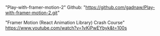 "Play-with-framer-motion-2"
Github: "https://github.com/gadnaw/Play-with-framer-motion-2.git"

"Framer Motion (React Animation Library) Crash Course"
https://www.youtube.com/watch?v=1vKiPwEYbyk&t=100s
